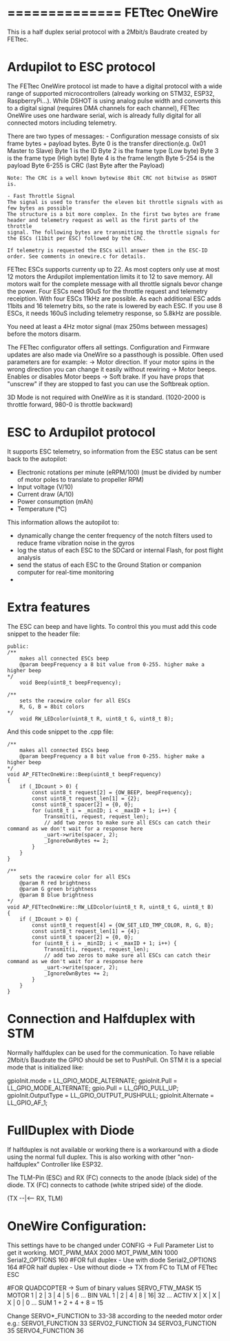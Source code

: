 ==============
FETtec OneWire
==============

This is a half duplex serial protocol with a 2Mbit/s Baudrate created by FETtec.


Ardupilot to ESC protocol
=========================
The FETtec OneWire protocol ist made to have a digital protocol with a wide range of supported microcontrollers (already working on STM32, ESP32, RaspberryPi...). While DSHOT is using analog pulse width and converts this to a digital signal (requires DMA channels for each channel), FETtec OneWire uses one hardware serial, wich is already fully digital for all connected motors including telemetry.

There are two types of messages:
	- Configuration message consists of six frame bytes + payload bytes.
	Byte 0 is the transfer direction(e.g. 0x01 Master to Slave)
	Byte 1 is the ID
	Byte 2 is the frame type (Low byte)
	Byte 3 is the frame type (High byte)
	Byte 4 is the frame length
	Byte 5-254 is the payload
	Byte 6-255 is CRC (last Byte after the Payload)
	
    Note: The CRC is a well known bytewise 8bit CRC not bitwise as DSHOT is.

	- Fast Throttle Signal
	The signal is used to transfer the eleven bit throttle signals with as few bytes as possible
	The structure is a bit more complex. In the first two bytes are frame header and telemetry request as well as the first parts of the throttle
	signal. The following bytes are transmitting the throttle signals for the ESCs (11bit per ESC) followed by the CRC. 
	
	If telemetry is requested the ESCs will answer them in the ESC-ID order. See comments in onewire.c for details.
	

FETtec ESCs supports currenty up to 22. As most copters only use at most 12 motors the Ardupilot implementation limits it to 12 to save memory.
All motors wait for the complete message with all throttle signals bevor change the power. Four ESCs need 90uS for the throttle request and telemetry receiption. With four ESCs 11kHz are possible. As each additional ESC adds 11bits	and 16 telemetry bits, so the rate is lowered by each ESC. If you use 8 ESCs, it needs 160uS including telemetry response, so 5.8kHz are possible. 
	
You need at least a 4Hz motor signal (max 250ms between messages) before the motors disarm.

The FETtec configurator offers all settings. Configuration and Firmware updates are also made via OneWire so a passthough is possible.
Often used parameters are for example: 
-> Motor direction. If your motor spins in the wrong direction you can change it easily without rewiring
-> Motor beeps. Enables or disables Motor beeps
-> Soft brake. If you have props that "unscrew" if they are stopped to fast you can use the Softbreak option. 

3D Mode is not required with OneWire as it is standard. (1020-2000 is throttle forward, 980-0 is throttle backward)
	
	
ESC to Ardupilot protocol
=========================

It supports ESC telemetry, so information from the ESC status can be sent back to the autopilot:

- Electronic rotations per minute (eRPM/100) (must be divided by number of motor poles to translate to propeller RPM)
- Input voltage (V/10)
- Current draw (A/10)
- Power consumption (mAh)
- Temperature (°C)

This information allows the autopilot to:

- dynamically change the center frequency of the notch filters used to reduce frame vibration noise in the gyros
- log the status of each ESC to the SDCard or internal Flash, for post flight analysis
- send the status of each ESC to the Ground Station or companion computer for real-time monitoring
- 

Extra features
==============

The ESC can beep and have lights. To control this you must add this code snippet to the header file:

```
public:
/**
    makes all connected ESCs beep
    @param beepFrequency a 8 bit value from 0-255. higher make a higher beep
*/
    void Beep(uint8_t beepFrequency);

/**
    sets the racewire color for all ESCs
    R, G, B = 8bit colors
*/
    void RW_LEDcolor(uint8_t R, uint8_t G, uint8_t B);
```

And this code snippet to the .cpp file:

```
/**
    makes all connected ESCs beep
    @param beepFrequency a 8 bit value from 0-255. higher make a higher beep
*/
void AP_FETtecOneWire::Beep(uint8_t beepFrequency)
{
    if (_IDcount > 0) {
        const uint8_t request[2] = {OW_BEEP, beepFrequency};
        const uint8_t request_len[1] = {2};
        const uint8_t spacer[2] = {0, 0};
        for (uint8_t i = _minID; i < _maxID + 1; i++) {
            Transmit(i, request, request_len);
            // add two zeros to make sure all ESCs can catch their command as we don't wait for a response here
            _uart->write(spacer, 2);
            _IgnoreOwnBytes += 2;
        }
    }
}

/**
    sets the racewire color for all ESCs
    @param R red brightness
    @param G green brightness
    @param B blue brightness
*/
void AP_FETtecOneWire::RW_LEDcolor(uint8_t R, uint8_t G, uint8_t B)
{
    if (_IDcount > 0) {
        const uint8_t request[4] = {OW_SET_LED_TMP_COLOR, R, G, B};
        const uint8_t request_len[1] = {4};
        const uint8_t spacer[2] = {0, 0};
        for (uint8_t i = _minID; i < _maxID + 1; i++) {
            Transmit(i, request, request_len);
            // add two zeros to make sure all ESCs can catch their command as we don't wait for a response here
            _uart->write(spacer, 2);
            _IgnoreOwnBytes += 2;
        }
    }
}
```

Connection and Halfduplex with STM
==================================
Normally halfduplex can be used for the communication. 
To have reliable 2Mbit/s Baudrate the GPIO should be set to PushPull.
On STM it is a special mode that is initialized like:

gpioInit.mode = LL_GPIO_MODE_ALTERNATE;
gpioInit.Pull = LL_GPIO_MODE_ALTERNATE;
gpio.Pull = LL_GPIO_PULL_UP;
gpioInit.OutputType = LL_GPIO_OUTPUT_PUSHPULL;
gpioInit.Alternate = LL_GPIO_AF_1;



FullDuplex with Diode
==================================
If halfduplex is not available or working there is a workaround with a diode using the normal full duplex.
This is also working with other "non-halfduplex" Controller like ESP32.

The TLM-Pin (ESC) and RX (FC) connects to the anode (black side) of the diode.
TX (FC) connects to cathode (white striped side) of the diode.

 (TX --|<-- RX, TLM)
 
 
OneWire Configuration:
==================================
This settings have to be changed under CONFIG -> Full Parameter List to get it working.
MOT_PWM_MAX 2000
MOT_PWM_MIN 1000
Serial2_OPTIONS 160 #FOR full duplex - Use with diode
Serial2_OPTIONS 164 #FOR half duplex - Use without diode -> TX from FC to TLM of FETtec ESC

#FOR QUADCOPTER -> Sum of binary values
SERVO_FTW_MASK 15 
MOTOR 		1 | 2 | 3 | 4 | 5 | 6  ...
BIN VAL	    1 | 2 | 4 | 8 | 16| 32 ...
ACTIV		X | X | X | X | 0 | 0  ...
SUM     	1 + 2 + 4 + 8 = 15

Change SERVO*_FUNCTION to 33-38 according to the needed motor order e.g.:
SERVO1_FUNCTION 33
SERVO2_FUNCTION 34
SERVO3_FUNCTION 35
SERVO4_FUNCTION 36

